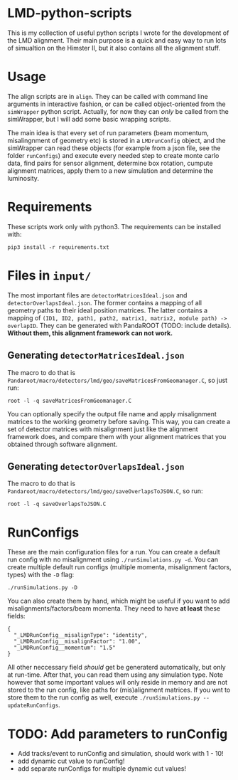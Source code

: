 # LMD-python-scripts

This is my collection of useful python scripts I wrote for the development of the LMD alignment. Their main purpose is a quick and easy way to run lots of simualtion on the Himster II, but it also contains all the alignment stuff.

# Usage

The align scripts are in `align`. They can be called with command line arguments in interactive fashion, or can be called object-oriented from the `simWrapper` python script. Actually, for now they can *only* be called from the simWrapper, but I will add some basic wrapping scripts.

The main idea is that every set of run parameters (beam momentum, misalingnment of geometry etc) is stored in a `LMDrunConfig` object, and the simWrapper can read these objects (for example from a json file, see the folder `runConfigs`) and execute every needed step to create monte carlo data, find pairs for sensor alignment, determine box rotation, cumpute alignment matrices, apply them to a new simulation and determine the luminosity.
 
# Requirements

These scripts work only with python3. The requirements can be installed with:

```
pip3 install -r requirements.txt
```

# Files in `input/`

The most important files are `detectorMatricesIdeal.json` and `detectorOverlapsIdeal.json`. The former contains a mapping of all geometry paths to their ideal position matrices. The latter contains a mapping of `(ID1, ID2, path1, path2, matrix1, matrix2, module path) -> overlapID`. They can be generated with PandaROOT (TODO: include details). **Without them, this alignment framework can not work.**

## Generating `detectorMatricesIdeal.json`

The macro to do that is `Pandaroot/macro/detectors/lmd/geo/saveMatricesFromGeomanager.C`, so just run:

```
root -l -q saveMatricesFromGeomanager.C
```

You can optionally specify the output file name and apply misalignment matrices to the working geometry before saving. This way, you can create a set of detector matrices with misalignment just like the alignment framework does, and compare them with your alignment matrices that you obtained through software alignment.

## Generating `detectorOverlapsIdeal.json`

The macro to do that is `Pandaroot/macro/detectors/lmd/geo/saveOverlapsToJSON.C`, so run:

```
root -l -q saveOverlapsToJSON.C
```

# RunConfigs

These are the main configuration files for a run. You can create a default run config with no misalignment using `./runSimulations.py -d`. You can create multiple default run configs (multiple momenta, misalignment factors, types) with the `-D` flag:

```
./runSimulations.py -D
```

You can also create them by hand, which might be useful if you want to add misalignments/factors/beam momenta. They need to have **at least** these fields:

```
{
  "_LMDRunConfig__misalignType": "identity",
  "_LMDRunConfig__misalignFactor": "1.00",
  "_LMDRunConfig__momentum": "1.5"
}
```

All other neccessary field *should* get be generaterd automatically, but only at run-time. After that, you can read them using any simulation type. Note however that some important values will only reside in memory and are not stored to the run config, like paths for (mis)alignment matrices. If you wnt to store them to the run config as well, execute `./runSimulations.py --updateRunConfigs`.

# TODO: Add parameters to runConfig

- Add tracks/event to runConfig and simulation, should work with 1 - 10!
- add dynamic cut value to runConfig!
- add separate runConfigs for multiple dynamic cut values! 
